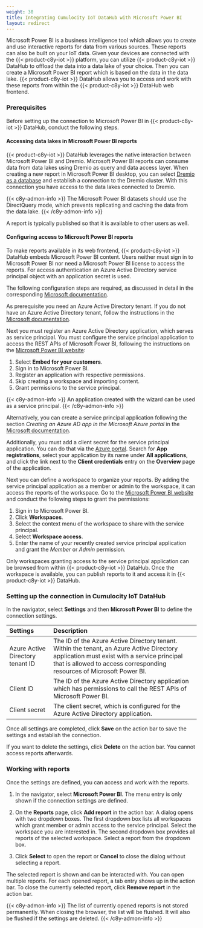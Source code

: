 ```yaml
---
weight: 30
title: Integrating Cumulocity IoT DataHub with Microsoft Power BI
layout: redirect
---
```


Microsoft Power BI is a business intelligence tool which allows you to create and use interactive reports for data from various sources. These reports can also be built on your IoT data. Given your devices are connected with the {{< product-c8y-iot >}} platform, you can utilize {{< product-c8y-iot >}} DataHub to offload the data into a data lake of your choice. Then you can create a Microsoft Power BI report which is based on the data in the data lake. {{< product-c8y-iot >}} DataHub allows you to access and work with these reports from within the {{< product-c8y-iot >}} DataHub web frontend.

### Prerequisites

Before setting up the connection to Microsoft Power BI in {{< product-c8y-iot >}} DataHub, conduct the following steps.

#### Accessing data lakes in Microsoft Power BI reports

{{< product-c8y-iot >}} DataHub leverages the native interaction between Microsoft Power BI and Dremio. Microsoft Power BI reports can consume data from data lakes using Dremio as query and data access layer. When creating a new report in Microsoft Power BI desktop, you can select [Dremio as a database](https://docs.dremio.com/client-applications/microsoft-power-bi/) and establish a connection to the Dremio cluster. With this connection you have access to the data lakes connected to Dremio.

{{< c8y-admon-info >}}
The Microsoft Power BI datasets should use the DirectQuery mode, which prevents replicating and caching the data from the data lake.
{{< /c8y-admon-info >}}

A report is typically published so that it is available to other users as well.

#### Configuring access to Microsoft Power BI reports

To make reports available in its web frontend, {{< product-c8y-iot >}} DataHub embeds Microsoft Power BI content. Users neither must sign in to Microsoft Power BI nor need a Microsoft Power BI license to access the reports. For access authentication an Azure Active Directory service principal object with an application secret is used.

The following configuration steps are required, as discussed in detail in the corresponding [Microsoft documentation](https://docs.microsoft.com/en-us/power-bi/developer/embedded/embed-sample-for-customers).

As prerequisite you need an Azure Active Directory tenant. If you do not have an Azure Active Directory tenant, follow the instructions in the [Microsoft documentation](https://docs.microsoft.com/en-us/power-bi/developer/embedded/create-an-azure-active-directory-tenant).

Next you must register an Azure Active Directory application, which serves as service principal. You must configure the service principal application to access the REST APIs of Microsoft Power BI, following the instructions on the [Microsoft Power BI website](https://app.powerbi.com/embedsetup):

1. Select **Embed for your customers**.
2. Sign in to Microsoft Power BI.
3. Register an application with respective permissions.
4. Skip creating a workspace and importing content.
5. Grant permissions to the service principal.

{{< c8y-admon-info >}}
An application created with the wizard can be used as a service principal.
{{< /c8y-admon-info >}}

Alternatively, you can create a service principal application following the section *Creating an Azure AD app in the Microsoft Azure portal* in the [Microsoft documentation](https://docs.microsoft.com/en-us/power-bi/developer/embedded/embed-service-principal).

Additionally, you must add a client secret for the service principal application. You can do that via the [Azure portal](https://portal.azure.com/). Search for **App registrations**, select your application by its name under **All applications**, and click the link next to the **Client credentials** entry on the **Overview** page of the application.

Next you can define a workspace to organize your reports. By adding the service principal application as a member or admin to the workspace, it can access the reports of the workspace. Go to the [Microsoft Power BI website](https://app.powerbi.com) and conduct the following steps to grant the permissions:

1. Sign in to Microsoft Power BI.
2. Click **Workspaces**.
3. Select the context menu of the workspace to share with the service principal.
4. Select **Workspace access**.
5. Enter the name of your recently created service principal application and grant the *Member* or *Admin* permission.

Only workspaces granting access to the service principal application can be browsed from within {{< product-c8y-iot >}} DataHub. Once the workspace is available, you can publish reports to it and access it in {{< product-c8y-iot >}} DataHub.

### Setting up the connection in Cumulocity IoT DataHub

In the navigator, select **Settings** and then **Microsoft Power BI** to define the connection settings.

|Settings|Description|
|:---|:---|
|Azure Active Directory tenant ID|The ID of the Azure Active Directory tenant. Within the tenant, an Azure Active Directory application must exist with a service principal that is allowed to access corresponding resources of Microsoft Power BI.|
|Client ID|The ID of the Azure Active Directory application which has permissions to call the REST APIs of Microsoft Power BI.|
|Client secret|The client secret, which is configured for the Azure Active Directory application.|

Once all settings are completed, click **Save** on the action bar to save the settings and establish the connection.

If you want to delete the settings, click **Delete** on the action bar. You cannot access reports afterwards.

### Working with reports

Once the settings are defined, you can access and work with the reports.

1. In the navigator, select **Microsoft Power BI**. The menu entry is only shown if the connection settings are defined.

2. On the **Reports** page, click **Add report** in the action bar. A dialog opens with two dropdown boxes. The first dropdown box lists all workspaces which grant member or admin access to the service principal. Select the workspace you are interested in. The second dropdown box provides all reports of the selected workspace. Select a report from the dropdown box.

3. Click **Select** to open the report or **Cancel** to close the dialog without selecting a report.

The selected report is shown and can be interacted with. You can open multiple reports. For each opened report, a tab entry shows up in the action bar. To close the currently selected report, click **Remove report** in the action bar.

{{< c8y-admon-info >}}
The list of currently opened reports is not stored permanently. When closing the browser, the list will be flushed. It will also be flushed if the settings are deleted.
{{< /c8y-admon-info >}}
